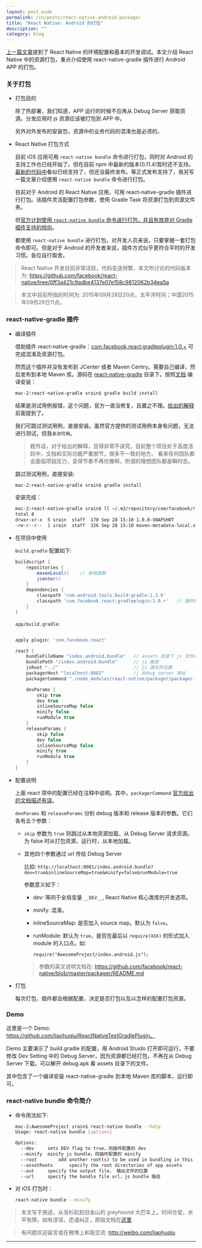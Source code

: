 ```yaml
---
layout: post_wide
permalink: /cn/posts/react-native-android-package/
title: "React Native: Android 的打包"
description: ""
category: blog
---
```


[上一篇文章][last-post]提到了 React Native 的环境配置和基本的开发调试。本文介绍 React Native 中的资源打包，重点介绍使用 react-native-gradle 插件进行 Android APP 的打包。

### 关于打包

* 打包目的

    除了热部署，我们知道，APP 运行的时候不应再从 Debug Server 获取资源。分发应用时 js 资源应该被打包到 APP 中。

    另外对外发布的安装包，资源中的业务代码的混淆也是必须的。

* React Native 打包方式

    目前 iOS 应用可用 `react-native bundle` 命令进行打包，同时对 Android 的支持工作也已经开始了。但在目前 npm 中最新的版本(0.11.4)暂时还不支持。[最新的代码中][latest-bundle]看似已经支持了，但还没最终发布。等正式发布支持了，我另写一篇文章介绍使用 `react-native bundle` 命令进行打包。

    目前对于 Android 的 React Native 应用，可用 react-native-gradle 插件进行打包。该插件灵活配置打包参数，使用 Gradle Task 将资源打包到资源文件夹。

    但[官方计划使用 `react-native bundle` 命令进行打包，并且有放弃对 Gradle 插件支持的倾向][recommended-way]。

    都使用 `react-native bundle` 进行打包，对开发人员来说，只要掌握一套打包命令即可。但是对于 Android 的开发者来说，插件方式似乎更符合平时的开发习惯。各位自行取舍。

> React Native 开发目前非常活跃，代码变迭频繁，本文所讨论的代码版本为: https://github.com/facebook/react-native/tree/0ff3a421c9adbe4137e07e158c9812062b34ea5a

> 本文中目前所指的时间为: 2015年09月28日20点，太平洋时间；中国2015年09月29日11点。

### react-native-gradle 插件

* 编译插件

    借助插件 react-native-gradle：[com.facebook.react:gradleplugin:1.0.+][gradleplugin] 可完成混淆及资源打包。
    
    然而这个插件并没有发布到 JCenter 或者 Maven Centry。需要自己编译，然后发布到本地 Maven 库。源码在 [react-native-gradle](https://github.com/facebook/react-native/tree/0ff3a421c9adbe4137e07e158c9812062b34ea5a/react-native-gradle) 目录下。按照[文档][gradleplugin-doc] 编译安装：
    
    ```bash
    mac-2:react-native-gradle srain$ gradle build install
    ```
    
    结果是测试用例报错，这个问题，官方一直没修复，且置之不理。[给出的解释][recommended-way]前面提到了。
    
    我们可跳过测试用例，直接安装。虽然官方提供的测试用例本身有问题，无法进行测试，但我`亲测可用`。
    
    > 题外话，对于给出的解释，显得非常不讲究，目前整个项目处于高度活跃中，文档和实际功能严重脱节，很多不一致的地方。
    > 看来任何团队都会面临项目压力，变得节奏不再优雅啊，所谓的理想团队都是瞬时态。
    
    跳过测试用例，直接安装:
    
    ```bash
    mac-2:react-native-gradle srain$ gradle install
    ```
    
    安装完成：
    
    ```bash
    mac-2:react-native-gradle srain$ ll ~/.m2/repository/com/facebook/react/gradleplugin/
    total 8
    drwxr-xr-x  5 srain  staff  170 Sep 28 15:10 1.0.0-SNAPSHOT
    -rw-r--r--  1 srain  staff  326 Sep 28 15:10 maven-metadata-local.xml
    ```

*  在项目中使用

    `build.gradle` 配置如下:
    
    ```groovy
    buildscript {
        repositories {
            mavenLocal()    // 本地依赖
            jcenter()
        }
        dependencies {
            classpath 'com.android.tools.build:gradle:1.3.0'
            classpath 'com.facebook.react:gradleplugin:1.0.+'   // 插件依赖
        }
    }
    ```
    
    `app/build.gradle`:
    
    ```groovy

    apply plugin: 'com.facebook.react'

    react {
        bundleFileName "index.android.bundle"   // assets 目录下 js 文件名
        bundlePath "/index.android.bundle"      // js 路径
        jsRoot "../"                            // js 源文件位置
        packagerHost "localhost:8081"           // debug server 地址
        packagerCommand "./node_modules/react-native/packager/packager.sh"  // 打包命令地址
    
        devParams {
            skip true
            dev true
            inlineSourceMap false
            minify false
            runModule true
        }
        releaseParams {
            skip false
            dev false
            inlineSourceMap false
            minify true
            runModule true
        }
    }
    ```

*   配置说明

    上面 react 项中的配置已经在注释中说明。其中，`packagerCommand` [官方给出的文档描述有误][gradleplugin-doc]。

    `devParams` 和 `releaseParams` 分别 debug 版本和 release 版本的参数。它们各有五个参数：

    * `skip` 参数为 `true` 则跳过从本地资源加载，从 Debug Server 请求资源。为 false 时从打包资源，运行时，从本地加载。

    * 其他四个参数通过 url 传给 Debug Server

        比如: `http://localhost:8081/index.android.bundle?dev=true&inlineSourceMap=true&minify=false&runModule=true`

        参数意义如下：

        * dev: 等同于全局变量 `__DEV__`, React Native 核心类库的开发选项。

        * minify: 混淆。

        * inlineSourceMap: 是否加入 source map。默认为 `false`。

        * runModule: 默认为 `true`，是否在最后以 `require(XXX)` 的形式加入 module 的入口点。如:

            ```
            require("AwesomeProject/index.android.js");
            ```

        > 参数的英文说明文档在: https://github.com/facebook/react-native/blob/master/packager/README.md

*   打包

    每次打包，插件都会根据配置，决定是否打包以及以怎样的配置打包资源。

### Demo

这里是一个 Demo: https://github.com/liaohuqiu/ReactNativeTestGradlePlugin。

Demo 主要演示了 build.gradle 的配置，用 Android Stuido 打开即可运行，不要修改 Dev Setting 中的 Debug Server，因为资源都已经打包，不再在从 Debug Server 下载。可以解开 debug.apk 看 assets 目录下的文件。

其中包含了一个编译安装 react-native-gradle 到本地 Maven 库的脚本，运行即可。

### react-native bundle 命令简介

* 命令用法如下:

    ```bash
    mac-2:AwesomeProject srain$ react-native bundle --help
    Usage: react-native bundle [options]

    Options:
      --dev     sets DEV flag to true，同插件配置的 dev 
      --minify  minify js bundle，同插件配置的 minify
      --root        add another root(s) to be used in bundling in this project
      --assetRoots      specify the root directories of app assets
      --out     specify the output file， 输出文件的位置
      --url     specify the bundle file url，js bundle 路径
    ```

* 对 iOS 打包时：

    ```bash
    react-native bundle --minify
    ```

> 本文写于旅途，从洛杉矶到旧金山的 greyhound 大巴车上。时间仓促，水平有限，如有谬误，还请纠正，原始文档在[这里](https://github.com/liaohuqiu/liaohuqiu.github.io/blob/docs/_posts/blog/2015/2015-09-28-react-native-android-package.cn.md)

> 有问题欢迎留言或在微博上和我交流: http://weibo.com/liaohuqiu

---

[last-post]:            http://www.liaohuqiu.net/cn/posts/react-native-1/
[recommended-way]:      https://github.com/facebook/react-native/issues/2786
[gradleplugin]:         https://github.com/facebook/react-native/tree/0ff3a421c9adbe4137e07e158c9812062b34ea5a/react-native-gradle%2FREADME.md
[gradleplugin-doc]:     https://github.com/facebook/react-native/tree/0ff3a421c9adbe4137e07e158c9812062b34ea5a/react-native-gradle%2FREADME.md
[latest-bundle]:        https://github.com/facebook/react-native/tree/0ff3a421c9adbe4137e07e158c9812062b34ea5a/local-cli%2Fbundle.js
